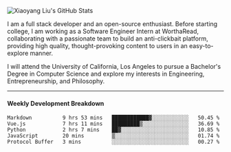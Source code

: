 ![Xiaoyang Liu's GitHub Stats](https://github-readme-stats.vercel.app/api?username=xiaoyang-liu-cs&show_icons=true&hide_border=true&icon_color=586069&title_color=a0a9af)

I am a full stack developer and an open-source enthusiast. Before starting college, I am working as a Software Engineer Intern at WorthaRead, collaborating with a passionate team to build an anti-clickbait platform, providing high quality, thought-provoking content to users in an easy-to-explore manner.

I will attend the University of California, Los Angeles to pursue a Bachelor's Degree in Computer Science and explore my interests in Engineering, Entrepreneurship, and Philosophy.

---
#### Weekly Development Breakdown
<!--START_SECTION:waka-->
```text
Markdown          9 hrs 53 mins   ████████████▓░░░░░░░░░░░░   50.45 % 
Vue.js            7 hrs 11 mins   █████████▒░░░░░░░░░░░░░░░   36.69 % 
Python            2 hrs 7 mins    ██▓░░░░░░░░░░░░░░░░░░░░░░   10.85 % 
JavaScript        20 mins         ▒░░░░░░░░░░░░░░░░░░░░░░░░   01.74 % 
Protocol Buffer   3 mins          ░░░░░░░░░░░░░░░░░░░░░░░░░   00.27 % 
```
<!--END_SECTION:waka-->
